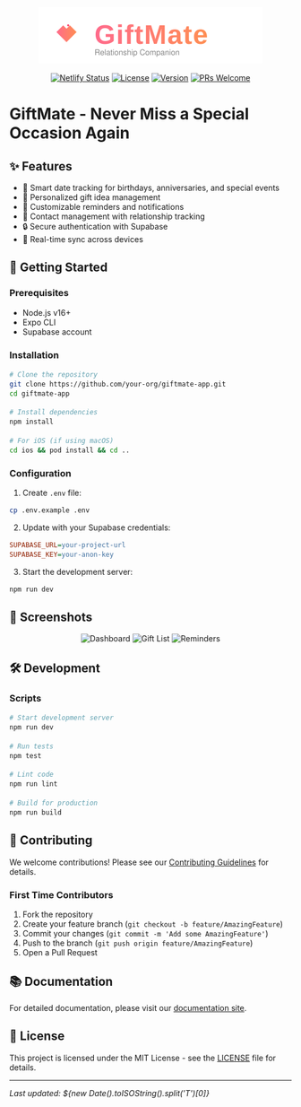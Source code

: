 <div align="center">
  <img src="assets/images/logo.svg" alt="GiftMate Logo" width="400" />
  
  [![Netlify Status](https://api.netlify.com/api/v1/badges/0a2e53da-723e-4bb4-ae3b-6113fc5e96ea/deploy-status)](https://app.netlify.com/sites/giftmate-dev/deploys)
  [![License](https://img.shields.io/badge/license-MIT-blue.svg)](LICENSE)
  [![Version](https://img.shields.io/badge/version-1.0.0-green.svg)]()
  [![PRs Welcome](https://img.shields.io/badge/PRs-welcome-brightgreen.svg)](CONTRIBUTING.md)
</div>

# GiftMate - Never Miss a Special Occasion Again

## ✨ Features

- 📅 Smart date tracking for birthdays, anniversaries, and special events
- 🎁 Personalized gift idea management
- 🔔 Customizable reminders and notifications
- 👥 Contact management with relationship tracking
- 🔒 Secure authentication with Supabase
- 🔄 Real-time sync across devices

## 🚀 Getting Started

### Prerequisites
- Node.js v16+
- Expo CLI
- Supabase account

### Installation
```bash
# Clone the repository
git clone https://github.com/your-org/giftmate-app.git
cd giftmate-app

# Install dependencies
npm install

# For iOS (if using macOS)
cd ios && pod install && cd ..
```

### Configuration
1. Create `.env` file:
```bash
cp .env.example .env
```

2. Update with your Supabase credentials:
```ini
SUPABASE_URL=your-project-url
SUPABASE_KEY=your-anon-key
```

3. Start the development server:
```bash
npm run dev
```

## 📸 Screenshots

<div align="center">
  <img src="assets/screenshots/dashboard.png" width="200" alt="Dashboard" />
  <img src="assets/screenshots/gift-list.png" width="200" alt="Gift List" />
  <img src="assets/screenshots/reminders.png" width="200" alt="Reminders" />
</div>

## 🛠 Development

### Scripts
```bash
# Start development server
npm run dev

# Run tests
npm test

# Lint code
npm run lint

# Build for production
npm run build
```

## 🤝 Contributing

We welcome contributions! Please see our [Contributing Guidelines](CONTRIBUTING.md) for details.

### First Time Contributors
1. Fork the repository
2. Create your feature branch (`git checkout -b feature/AmazingFeature`)
3. Commit your changes (`git commit -m 'Add some AmazingFeature'`)
4. Push to the branch (`git push origin feature/AmazingFeature`)
5. Open a Pull Request

## 📚 Documentation

For detailed documentation, please visit our [documentation site](https://giftmate-docs.example.com).

## 📄 License

This project is licensed under the MIT License - see the [LICENSE](LICENSE) file for details.

---
_Last updated: ${new Date().toISOString().split('T')[0]}_
